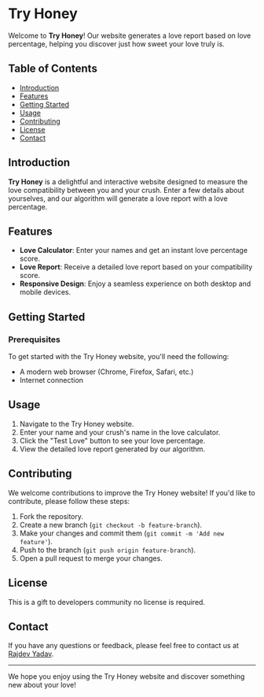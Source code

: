 # Try Honey

Welcome to **Try Honey**! Our website generates a love report based on love percentage, helping you discover just how sweet your love truly is.

## Table of Contents
- [Introduction](#introduction)
- [Features](#features)
- [Getting Started](#getting-started)
- [Usage](#usage)
- [Contributing](#contributing)
- [License](#license)
- [Contact](#contact)

## Introduction

**Try Honey** is a delightful and interactive website designed to measure the love compatibility between you and your crush. Enter a few details about yourselves, and our algorithm will generate a love report with a love percentage.

## Features

- **Love Calculator**: Enter your names and get an instant love percentage score.
- **Love Report**: Receive a detailed love report based on your compatibility score.
- **Responsive Design**: Enjoy a seamless experience on both desktop and mobile devices.

## Getting Started

### Prerequisites

To get started with the Try Honey website, you'll need the following:

- A modern web browser (Chrome, Firefox, Safari, etc.)
- Internet connection


## Usage

1. Navigate to the Try Honey website.
2. Enter your name and your crush's name in the love calculator.
3. Click the "Test Love" button to see your love percentage.
4. View the detailed love report generated by our algorithm.

## Contributing

We welcome contributions to improve the Try Honey website! If you'd like to contribute, please follow these steps:

1. Fork the repository.
2. Create a new branch (`git checkout -b feature-branch`).
3. Make your changes and commit them (`git commit -m 'Add new feature'`).
4. Push to the branch (`git push origin feature-branch`).
5. Open a pull request to merge your changes.

## License

This is a gift to developers community no license is required.

## Contact

If you have any questions or feedback, please feel free to contact us at [Rajdev Yadav](https://www.linkedin.com/in/beingrajdevyadav).

---

We hope you enjoy using the Try Honey website and discover something new about your love!
